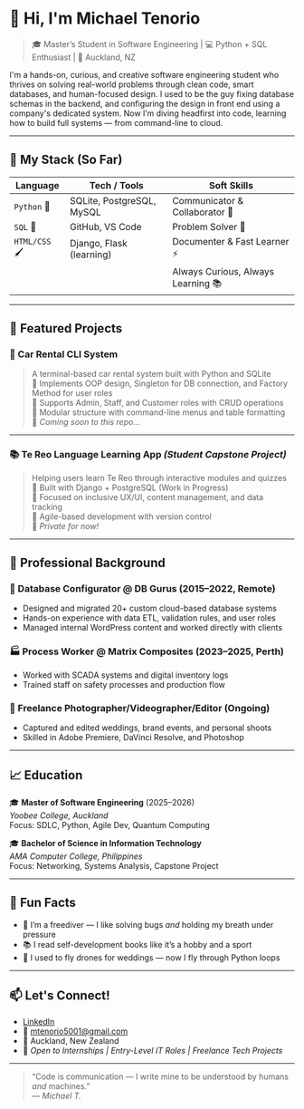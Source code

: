 # 👋 Hi, I'm Michael Tenorio

> 🎓 Master’s Student in Software Engineering | 💻 Python + SQL Enthusiast | 📍 Auckland, NZ

I'm a hands-on, curious, and creative software engineering student who thrives on solving real-world problems 
through clean code, smart databases, and human-focused design. I used to be the guy fixing database schemas 
in the backend, and configuring the design in front end using a company's dedicated system. 
Now I’m diving headfirst into code, learning how to build full systems — from command-line to cloud.

---

## 🧠 My Stack (So Far)

| Language        | Tech / Tools                      | Soft Skills                      |
|----------------|-----------------------------------|----------------------------------|
| `Python` 🐍     | SQLite, PostgreSQL, MySQL        | Communicator & Collaborator 🤝   |
| `SQL` 💾        | GitHub, VS Code                  | Problem Solver 🧩                |
| `HTML/CSS` 🖌️   | Django, Flask (learning)         | Documenter & Fast Learner ⚡     |
|                  |                                 | Always Curious, Always Learning 📚 |

---

## 📂 Featured Projects

### 🚗 Car Rental CLI System
> A terminal-based car rental system built with Python and SQLite  
📌 Implements OOP design, Singleton for DB connection, and Factory Method for user roles  
📌 Supports Admin, Staff, and Customer roles with CRUD operations  
📌 Modular structure with command-line menus and table formatting  
🔗 _Coming soon to this repo..._

---

### 📚 Te Reo Language Learning App _(Student Capstone Project)_
> Helping users learn Te Reo through interactive modules and quizzes  
📌 Built with Django + PostgreSQL (Work in Progress)  
📌 Focused on inclusive UX/UI, content management, and data tracking  
📌 Agile-based development with version control  
🔗 _Private for now!_

---

## 💼 Professional Background

### 🔧 Database Configurator @ DB Gurus (2015–2022, Remote)
- Designed and migrated 20+ custom cloud-based database systems  
- Hands-on experience with data ETL, validation rules, and user roles  
- Managed internal WordPress content and worked directly with clients

### 🏭 Process Worker @ Matrix Composites (2023–2025, Perth)
- Worked with SCADA systems and digital inventory logs  
- Trained staff on safety processes and production flow  

### 📸 Freelance Photographer/Videographer/Editor (Ongoing)
- Captured and edited weddings, brand events, and personal shoots  
- Skilled in Adobe Premiere, DaVinci Resolve, and Photoshop

---

## 📈 Education

🎓 **Master of Software Engineering** (2025–2026)  
*Yoobee College, Auckland*  
Focus: SDLC, Python, Agile Dev, Quantum Computing

🎓 **Bachelor of Science in Information Technology**  
*AMA Computer College, Philippines*  
Focus: Networking, Systems Analysis, Capstone Project

---

## 🌟 Fun Facts

- 🤿 I’m a freediver — I like solving bugs *and* holding my breath under pressure
- 📚 I read self-development books like it’s a hobby and a sport
- 🎥 I used to fly drones for weddings — now I fly through Python loops

---

## 📫 Let's Connect!

- [LinkedIn](https://linkedin.com/in/michael-tenorio-14636598)
- 📧 mtenorio5001@gmail.com
- 📍 Auckland, New Zealand
- 🚀 _Open to Internships | Entry-Level IT Roles | Freelance Tech Projects_

---

> “Code is communication — I write mine to be understood by humans *and* machines.”  
> — _Michael T._



<!---
mtenorio50/mtenorio50 is a ✨ special ✨ repository because its `README.md` (this file) appears on your GitHub profile.
You can click the Preview link to take a look at your changes.
--->
